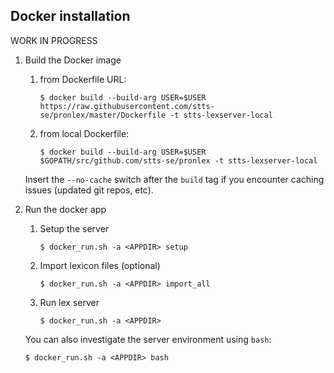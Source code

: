 ## Docker installation

WORK IN PROGRESS

1. Build the Docker image

    1. from Dockerfile URL:

        `$ docker build --build-arg USER=$USER https://raw.githubusercontent.com/stts-se/pronlex/master/Dockerfile -t stts-lexserver-local`   

    2. from local Dockerfile:

        `$ docker build --build-arg USER=$USER $GOPATH/src/github.com/stts-se/pronlex -t stts-lexserver-local`

    Insert the `--no-cache` switch after the `build` tag if you encounter caching issues (updated git repos, etc).


2. Run the docker app


   1. Setup the server 

      `$ docker_run.sh -a <APPDIR> setup`


   2. Import lexicon files (optional)

      `$ docker_run.sh -a <APPDIR> import_all`


   3. Run lex server

      `$ docker_run.sh -a <APPDIR>`


   You can also investigate the server environment using `bash`:   

   `$ docker_run.sh -a <APPDIR> bash`
  

